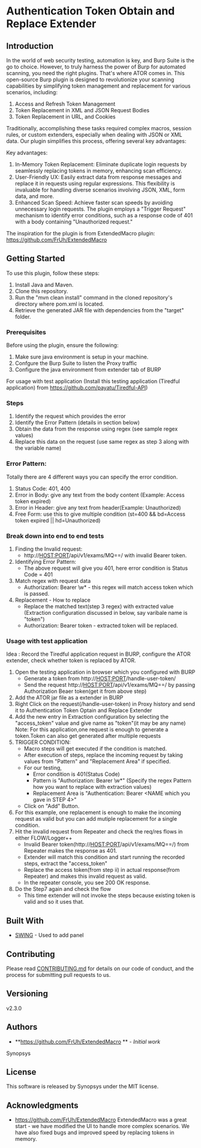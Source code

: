 # Authentication Token Obtain and Replace Extender

## Introduction
In the world of web security testing, automation is key, and Burp Suite is the go to choice. However, to truly harness the power of Burp for automated scanning, you need the right plugins. That's where ATOR comes in. This open-source Burp plugin is designed to revolutionize your scanning capabilities by simplifying token management and replacement for various scenarios, including:
1. Access and Refresh Token Management
2. Token Replacement in XML and JSON Request Bodies
3. Token Replacement in URL, and Cookies

Traditionally, accomplishing these tasks required complex macros, session rules, or custom extenders, especially when dealing with JSON or XML data. Our plugin simplifies this process, offering several key advantages:

Key advantages:
1. In-Memory Token Replacement: Eliminate duplicate login requests by seamlessly replacing tokens in memory, enhancing scan efficiency.
2. User-Friendly UX: Easily extract data from response messages and replace it in requests using regular expressions. This flexibility is invaluable for handling diverse scenarios involving JSON, XML, form data, and more.
3. Enhanced Scan Speed: Achieve faster scan speeds by avoiding unnecessary login requests. The plugin employs a "Trigger Request" mechanism to identify error conditions, such as a response code of 401 with a body containing "Unauthorized request."

The inspiration for the plugin is from ExtendedMacro plugin: https://github.com/FrUh/ExtendedMacro

## Getting Started
 
To use this plugin, follow these steps:

1. Install Java and Maven.
2. Clone this repository.
3. Run the "mvn clean install" command in the cloned repository's directory where pom.xml is located.
4. Retrieve the generated JAR file with dependencies from the "target" folder.

### Prerequisites
Before using the plugin, ensure the following:

1. Make sure java environment is setup in your machine.
2. Confgure the Burp Suite to listen the Proxy traffic
3. Configure the java environment from extender tab of BURP

For usage with test application (Install this testing application (Tiredful application) from https://github.com/payatu/Tiredful-API)


### Steps 

1. Identify the request which provides the error 
2. Identify the Error Pattern (details in section below)
3. Obtain the data from the response using regex (see sample regex values)
4. Replace this data on the request (use same regex as step 3 along with the variable name)


 
### Error Pattern:

Totally there are 4 different ways you can specify the error condition.
1. Status Code: 401, 400
2. Error in Body: give any text from the body content (Example: Access token expired)
3. Error in Header: give any text from header(Example: Unauthorized)
4. Free Form: use this to give multiple condition (st=400 && bd=Access token expired || hd=Unauthorized)
 

### Break down into end to end tests

1. Finding the Invalid request:
    - http://<HOST:PORT>/api/v1/exams/MQ==/ with invalid Bearer token.
2. Identifying Error Pattern:
    - The above request will give you 401, here error condition is Status Code = 401
3. Match regex with request data
    - Authorization: Bearer \w* - this regex will match access token which is passed.
4. Replacement - How to replace 
    - Replace the matched text(step 3 regex) with extracted value (Extraction configuration discussed in below, say varibale name is "token")
    - Authorization: Bearer token -  extracted token will be replaced.

### Usage with test application 

Idea : Record the Tiredful application request in BURP, configure the ATOR extender, check whether token is replaced by ATOR.
1. Open the testing application in browser which you configured with BURP
    - Generate a token from http://<HOST:PORT>/handle-user-token/
    - Send the request http://<HOST:PORT>/api/v1/exams/MQ==/ by passing Authorization Beaer token(get it from above step)
2. Add the ATOR jar file as a extender in BURP
3. Right Click on the request(/handle-user-token) in Proxy history and send it to Authentication Token Optain and Replace Extender
4. Add the new entry in Extraction configuration by selecting the "access_token" value and give name as "token"(it may be any name)
    Note: For this application,one request is enough to generate a token.Token can also get generated after multiple requests
5. TRIGGER CONDITION: 
    - Macro steps will get executed if the condition is matched.
    - After execution of steps, replace the incoming request by taking values from "Pattern" and "Replacement Area" if specified.
    - For our testing, 
        - Error condition is 401(Status Code) 
        - Pattern is "Authorization: Bearer \w*" (Specify the regex Pattern how you want to replace with extraction values)
        - Replacement Area is "Authentication: Bearer <NAME which you gave in STEP 4>"
    - Click on "Add" Button.
6. For this example, one replacement is enough to make the incoming request as valid but you can add mutiple replacement for a single condition.
7. Hit the invalid request from Repeater and check the req/res flows in either FLOW/Logger++
    - Invalid Bearer token(http://<HOST:PORT>/api/v1/exams/MQ==/) from Repeater makes the response as 401.
    - Extender will match this condition and start running the recorded steps, extract the "access_token"
    - Replace the access token(from step ii) in actual response(from Repeater) and makes this invalid request as valid.
    - In the repeater console,  you see 200 OK response.
8. Do the Step7 again and check the flow
    - This time extender will not invoke the steps because existing token is valid and so it uses that.

 
## Built With
 
* [SWING](https://javadoc.scijava.org/Java7/javax/swing/package-summary.html) - Used to add panel
 
## Contributing
 
Please read [CONTRIBUTING.md](https://gist.github.com/PurpleBooth/b24679402957c63ec426) for details on our code of conduct, and the process for submitting pull requests to us.
 
## Versioning
v2.3.0
 
## Authors
 
* **https://github.com/FrUh/ExtendedMacro ** - *Initial work*

Synopsys


## License
 
This software is released by Synopsys under the MIT license.
 
## Acknowledgments
 
* https://github.com/FrUh/ExtendedMacro
ExtendedMacro was a great start - we have modified the UI to handle more complex scenarios. We have also fixed bugs and improved speed by replacing tokens in memory.


  

